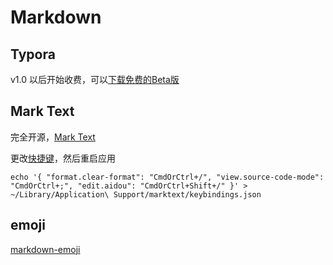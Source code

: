 # Markdown

## Typora

 v1.0 以后开始收费，可以[下载免费的Beta版](https://typora.io/releases/all)

## Mark Text

完全开源，[Mark Text](https://marktext.app/)

更改[快捷键](https://github.com/marktext/marktext/blob/develop/docs/KEYBINDINGS.md)，然后重启应用

```shell
echo '{ "format.clear-format": "CmdOrCtrl+/", "view.source-code-mode": "CmdOrCtrl+;", "edit.aidou": "CmdOrCtrl+Shift+/" }' > ~/Library/Application\ Support/marktext/keybindings.json
```

## emoji
[markdown-emoji](https://github.com/zhouie/markdown-emoji)